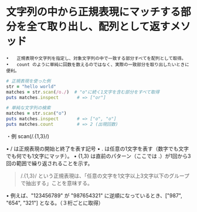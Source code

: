 # 文字列の中から正規表現にマッチする部分を全て取り出し、配列として返すメソッド

	•	正規表現や文字列を指定し、対象文字列の中で一致する部分すべてを配列として取得。
	•	count のように単純に回数を数えるのではなく、実際の一致部分を取り出したいときに便利。

```ruby
# 正規表現を使った例
str = "hello world"
matches = str.scan(/o./)  # "o"に続く1文字を含む部分をすべて取得
puts matches.inspect       # => ["or"]

# 単純な文字列の検索
matches = str.scan("o")
puts matches.inspect       # => ["o", "o"]
puts matches.count         # => 2 (出現回数)
```

・例
scan(/.{1,3}/) 

•	/ は正規表現の開始と終了を表す記号
•	. は任意の1文字を表す（数字でも文字でも何でも1文字にマッチ）。
•	{1,3} は直前のパターン（ここでは .）が1回から3回の範囲で繰り返されることを示す。

> /.{1,3}/ という正規表現は、「任意の文字を1文字以上3文字以下のグループで抽出する」ことを意味する。

•	例えば、"123456789" が "987654321" に逆順になっているとき、["987", "654", "321"] となる。（３桁ごとに取得）


